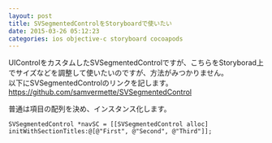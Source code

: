 ```yaml
---
layout: post
title: SVSegmentedControlをStoryboardで使いたい
date: 2015-03-26 05:12:23
categories: ios objective-c storyboard cocoapods
---
```

<p>UIControlをカスタムしたSVSegmentedControlですが、こちらをStoryborad上でサイズなどを調整して使いたいのですが、方法がみつかりません。<br>
以下にSVSegmentedControlのリンクを記します。<br>
<a href="https://github.com/samvermette/SVSegmentedControl" rel="nofollow">https://github.com/samvermette/SVSegmentedControl</a></p>

<p>普通は項目の配列を決め、インスタンス化します。</p>

```
SVSegmentedControl *navSC = [[SVSegmentedControl alloc] initWithSectionTitles:@[@"First", @"Second", @"Third"]];
```
